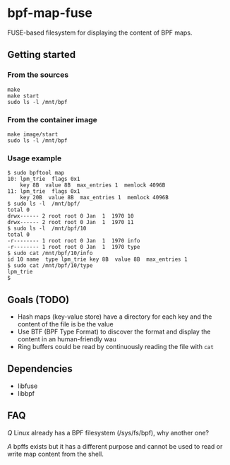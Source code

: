 # bpf-map-fuse

FUSE-based filesystem for displaying the content of BPF maps.

## Getting started

### From the sources

```
make
make start
sudo ls -l /mnt/bpf
```

### From the container image

```
make image/start
sudo ls -l /mnt/bpf
```

### Usage example

```
$ sudo bpftool map
10: lpm_trie  flags 0x1
	key 8B  value 8B  max_entries 1  memlock 4096B
11: lpm_trie  flags 0x1
	key 20B  value 8B  max_entries 1  memlock 4096B
$ sudo ls -l  /mnt/bpf/
total 0
drwx------ 2 root root 0 Jan  1  1970 10
drwx------ 2 root root 0 Jan  1  1970 11
$ sudo ls -l  /mnt/bpf/10
total 0
-r-------- 1 root root 0 Jan  1  1970 info
-r-------- 1 root root 0 Jan  1  1970 type
$ sudo cat /mnt/bpf/10/info
id 10 name  type lpm_trie key 8B  value 8B  max_entries 1
$ sudo cat /mnt/bpf/10/type
lpm_trie
$
```

## Goals (TODO)

- Hash maps (key-value store) have a directory for each key and the content of the file is be the value
- Use BTF (BPF Type Format) to discover the format and display the content in an human-friendly wau
- Ring buffers could be read by continuously reading the file with `cat`


## Dependencies

- libfuse
- libbpf

## FAQ

*Q* Linux already has a BPF filesystem (/sys/fs/bpf), why another one?

*A* bpffs exists but it has a different purpose and cannot be used to
read or write map content from the shell.

